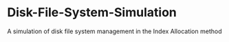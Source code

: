 # Disk-File-System-Simulation
A simulation of disk file system management in the Index Allocation method
